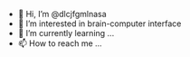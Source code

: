 - 👋 Hi, I’m @dlcjfgmlnasa
- 👀 I’m interested in brain-computer interface
- 🌱 I’m currently learning ...
- 📫 How to reach me ...

<!---
dlcjfgmlnasa/dlcjfgmlnasa is a ✨ special ✨ repository because its `README.md` (this file) appears on your GitHub profile.
You can click the Preview link to take a look at your changes.
--->
